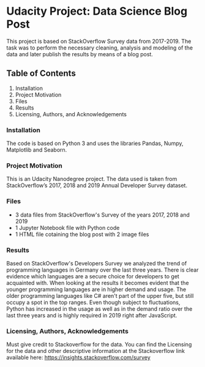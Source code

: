 # Udacity Project: Data Science Blog Post
This project is based on StackOverflow Survey data from 2017-2019. The task was to perform the necessary cleaning, analysis and modeling of the data and later publish the results by means of a blog post.

## Table of Contents
1. Installation
2. Project Motivation
3. Files
3. Results
4. Licensing, Authors, and Acknowledgements

### Installation
The code is based on Python 3 and uses the libraries Pandas, Numpy, Matplotlib and Seaborn.

### Project Motivation
This is an Udacity Nanodegree project. The data used is taken from StackOverflow’s 2017, 2018 and 2019 Annual Developer Survey dataset.

### Files
- 3 data files from StackOverflow's Survey of the years 2017, 2018 and 2019
- 1 Jupyter Notebook file with Python code
- 1 HTML file cotaining the blog post with 2 image files

### Results
Based on StackOverflow's Developers Survey we analyzed the trend of programming languages in Germany over the last three years. There is clear evidence which languages are a secure choice for developers to get acquainted with.
When looking at the results it becomes evident that the younger programming languages are in higher demand and usage. The older programming languages like C# aren't part of the upper five, but still occupy a spot in the top ranges. Even though subject to fluctuations, Python has increased in the usage as well as in the demand ratio over the last three years and is highly required in 2019 right after JavaScript.

### Licensing, Authors, Acknowledgements
Must give credit to Stackoverflow for the data. You can find the Licensing for the data and other descriptive information at the Stackoverflow link available here: https://insights.stackoverflow.com/survey
